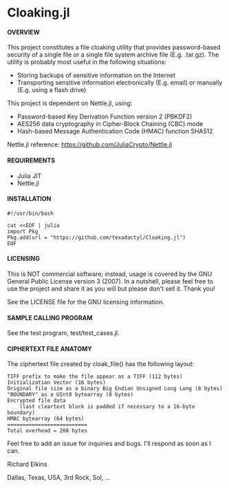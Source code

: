 # Cloaking.jl

#### OVERVIEW

This project constitutes a file cloaking utility that provides password-based security of a single file or a single file system archive file (E.g. .tar.gz). The utility is probably most useful in the following situations:

* Storing backups of sensitive information on the Internet
* Transporting sensitive information electronically (E.g. email) or manually (E.g. using a flash drive)

This project is dependent on Nettle.jl, using:

* Password-based Key Derivation Function version 2 (PBKDF2)
* AES256 data cryptography in Cipher-Block Chaining (CBC) mode
* Hash-based Message Authentication Code (HMAC) function SHA512

Nettle.jl reference: https://github.com/JuliaCrypto/Nettle.jl

#### REQUIREMENTS

* Julia JIT
* Nettle.jl

#### INSTALLATION ####
```
#!/usr/bin/bash

cat <<EOF | julia
import Pkg
Pkg.add(url = "https://github.com/texadactyl/Cloaking.jl")
EOF
```

#### LICENSING

This is NOT commercial software; instead, usage is covered by the GNU General Public License version 3 (2007). In a nutshell, please feel free to use the project and share it as you will but please don't sell it. Thank you!

See the LICENSE file for the GNU licensing information.

#### SAMPLE CALLING PROGRAM

See the test program, test/test_cases.jl.

#### CIPHERTEXT FILE ANATOMY

The ciphertext file created by cloak_file() has the following layout:

    TIFF prefix to make the file appear as a TIFF (112 bytes)
    Initialization Vector (16 bytes)
    Original file size as a binary Big Endian Unsigned Long Long (8 bytes)
    "BOUNDARY" as a UInt8 bytearray (8 bytes)
    Encrypted file data 
        (last cleartext block is padded if necessary to a 16-byte boundary)
    HMAC bytearray (64 bytes)
    ==========================
    Total overhead = 208 bytes

Feel free to add an issue for inquiries and bugs. I'll respond as soon as I can.

Richard Elkins 

Dallas, Texas, USA, 3rd Rock, Sol, ...
